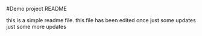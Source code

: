 #Demo project README

this is a simple readme file. this file has been edited once
just some updates
just some more updates